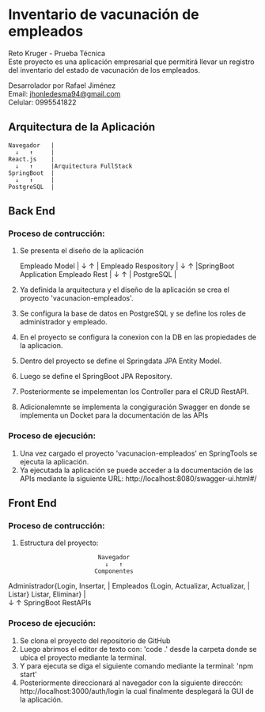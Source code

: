 # Inventario de vacunación de empleados  
  Reto Kruger - Prueba Técnica  
  Este proyecto es una aplicación empresarial que permitirá llevar un registro del inventario del estado de vacunación de los empleados.  
    
  Desarrolador por Rafael Jiménez  
  Email: jhonledesma94@gmail.com  
  Celular: 0995541822  
  
## Arquitectura de la Aplicación  
  
    Navegador   |
      ↓   ↑     |
    React.js    |
      ↓   ↑     |Arquitectura FullStack
    SpringBoot  |
      ↓   ↑     |
    PostgreSQL  |
                
## Back End  
### Proceso de contrucción:  
1. Se presenta el diseño de la aplicación    
   
    Empleado Model        |
           ↓   ↑          |
    Empleado Respository  |
           ↓   ↑          |SpringBoot Application
    Empleado Rest         |
           ↓   ↑          | 
    PostgreSQL            |
       
2. Ya definida la arquitectura y el diseño de la aplicación se crea el proyecto 'vacunacion-empleados'.
3. Se configura la base de datos en PostgreSQL y se define los roles de administrador y empleado.
4. En el proyecto se configura la conexion con la DB en las propiedades de la aplicacion.
5. Dentro del proyecto se define el Springdata JPA Entity Model.
6. Luego se define el SpringBoot JPA Repository.
7. Posteriormente se impelementan los Controller para el CRUD RestAPI.
8. Adicionalemnte se implementa la congiguración Swagger en donde se implementa un Docket para la documentación de las APIs

### Proceso de ejecución:
1. Una vez cargado el proyecto 'vacunacion-empleados' en SpringTools se ejecuta la aplicación.
2. Ya ejecutada la aplicación se puede acceder a la documentación de las APIs mediante la siguiente URL: http://localhost:8080/swagger-ui.html#/

## Front End  
### Proceso de contrucción:  
1. Estructura del proyecto:

                             Navegador
                               ↓   ↑ 
                            Componentes
Administrador{Login, Insertar,   |  Empleados {Login, Actualizar,
              Actualizar,        |             Listar} 
              Listar, Eliminar}  |  
                               ↓   ↑ 
                        SpringBoot RestAPIs   

### Proceso de ejecución:
1. Se clona el proyecto del repositorio de GitHub
2. Luego abrimos el editor de texto con: 'code .' desde la carpeta donde se ubica el proyecto mediante la terminal.
3. Y para ejecuta se diga el siguiente comando mediante la terminal: 'npm start'
4. Posteriormente direccionará al navegador con la siguiente direccón: http://localhost:3000/auth/login la cual finalmente desplegará la GUI de la aplicación.
